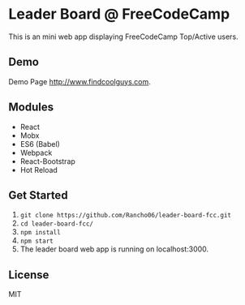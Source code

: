 # Leader Board @ FreeCodeCamp
This is an mini web app displaying FreeCodeCamp Top/Active users.

## Demo
Demo Page http://www.findcoolguys.com.

## Modules
* React
* Mobx
* ES6 (Babel)
* Webpack
* React-Bootstrap
* Hot Reload

## Get Started
1. `git clone https://github.com/Rancho06/leader-board-fcc.git`
2. `cd leader-board-fcc/`
3. `npm install`
4. `npm start`
5. The leader board web app is running on localhost:3000.

## License
MIT
